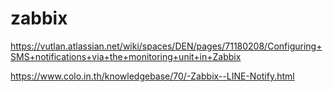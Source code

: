 # zabbix

https://vutlan.atlassian.net/wiki/spaces/DEN/pages/71180208/Configuring+SMS+notifications+via+the+monitoring+unit+in+Zabbix


https://www.colo.in.th/knowledgebase/70/-Zabbix--LINE-Notify.html

